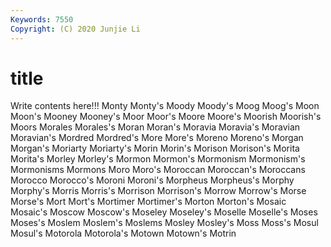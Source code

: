 ```yaml
---
Keywords: 7550
Copyright: (C) 2020 Junjie Li
---
```


# title

Write contents here!!!
Monty 
Monty's 
Moody 
Moody's 
Moog 
Moog's 
Moon 
Moon's 
Mooney 
Mooney's
Moor 
Moor's 
Moore 
Moore's 
Moorish 
Moorish's 
Moors 
Morales 
Morales's 
Moran
Moran's 
Moravia 
Moravia's 
Moravian 
Moravian's 
Mordred 
Mordred's 
More 
More's 
Moreno
Moreno's 
Morgan 
Morgan's 
Moriarty 
Moriarty's 
Morin 
Morin's 
Morison 
Morison's 
Morita
Morita's 
Morley 
Morley's 
Mormon 
Mormon's 
Mormonism 
Mormonism's 
Mormonisms 
Mormons 
Moro
Moro's 
Moroccan 
Moroccan's 
Moroccans 
Morocco 
Morocco's 
Moroni 
Moroni's 
Morpheus 
Morpheus's
Morphy 
Morphy's 
Morris 
Morris's 
Morrison 
Morrison's 
Morrow 
Morrow's 
Morse 
Morse's
Mort 
Mort's 
Mortimer 
Mortimer's 
Morton 
Morton's 
Mosaic 
Mosaic's 
Moscow 
Moscow's
Moseley 
Moseley's 
Moselle 
Moselle's 
Moses 
Moses's 
Moslem 
Moslem's 
Moslems 
Mosley
Mosley's 
Moss 
Moss's 
Mosul 
Mosul's 
Motorola 
Motorola's 
Motown 
Motown's 
Motrin
